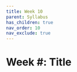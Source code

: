 ```yaml
---
title: Week 10
parent: Syllabus
has_children: true
nav_order: 10
nav_exclude: true
---
```


# Week #: Title
